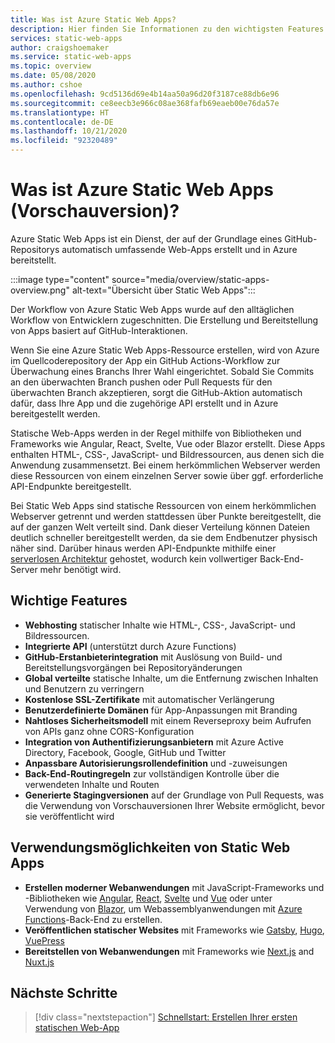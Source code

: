 ```yaml
---
title: Was ist Azure Static Web Apps?
description: Hier finden Sie Informationen zu den wichtigsten Features und Funktionen von Azure Static Web Apps.
services: static-web-apps
author: craigshoemaker
ms.service: static-web-apps
ms.topic: overview
ms.date: 05/08/2020
ms.author: cshoe
ms.openlocfilehash: 9cd5136d69e4b14aa50a96d20f3187ce88db6e96
ms.sourcegitcommit: ce8eecb3e966c08ae368fafb69eaeb00e76da57e
ms.translationtype: HT
ms.contentlocale: de-DE
ms.lasthandoff: 10/21/2020
ms.locfileid: "92320489"
---
```

# <a name="what-is-azure-static-web-apps-preview"></a>Was ist Azure Static Web Apps (Vorschauversion)?

Azure Static Web Apps ist ein Dienst, der auf der Grundlage eines GitHub-Repositorys automatisch umfassende Web-Apps erstellt und in Azure bereitstellt.

:::image type="content" source="media/overview/static-apps-overview.png" alt-text="Übersicht über Static Web Apps":::

Der Workflow von Azure Static Web Apps wurde auf den alltäglichen Workflow von Entwicklern zugeschnitten. Die Erstellung und Bereitstellung von Apps basiert auf GitHub-Interaktionen.

Wenn Sie eine Azure Static Web Apps-Ressource erstellen, wird von Azure im Quellcoderepository der App ein GitHub Actions-Workflow zur Überwachung eines Branchs Ihrer Wahl eingerichtet. Sobald Sie Commits an den überwachten Branch pushen oder Pull Requests für den überwachten Branch akzeptieren, sorgt die GitHub-Aktion automatisch dafür, dass Ihre App und die zugehörige API erstellt und in Azure bereitgestellt werden.

Statische Web-Apps werden in der Regel mithilfe von Bibliotheken und Frameworks wie Angular, React, Svelte, Vue oder Blazor erstellt. Diese Apps enthalten HTML-, CSS-, JavaScript- und Bildressourcen, aus denen sich die Anwendung zusammensetzt. Bei einem herkömmlichen Webserver werden diese Ressourcen von einem einzelnen Server sowie über ggf. erforderliche API-Endpunkte bereitgestellt.

Bei Static Web Apps sind statische Ressourcen von einem herkömmlichen Webserver getrennt und werden stattdessen über Punkte bereitgestellt, die auf der ganzen Welt verteilt sind. Dank dieser Verteilung können Dateien deutlich schneller bereitgestellt werden, da sie dem Endbenutzer physisch näher sind. Darüber hinaus werden API-Endpunkte mithilfe einer [serverlosen Architektur](../azure-functions/functions-overview.md) gehostet, wodurch kein vollwertiger Back-End-Server mehr benötigt wird.

## <a name="key-features"></a>Wichtige Features

- **Webhosting** statischer Inhalte wie HTML-, CSS-, JavaScript- und Bildressourcen.
- **Integrierte API** (unterstützt durch Azure Functions)
- **GitHub-Erstanbieterintegration** mit Auslösung von Build- und Bereitstellungsvorgängen bei Repositoryänderungen
- **Global verteilte** statische Inhalte, um die Entfernung zwischen Inhalten und Benutzern zu verringern
- **Kostenlose SSL-Zertifikate** mit automatischer Verlängerung
- **Benutzerdefinierte Domänen** für App-Anpassungen mit Branding
- **Nahtloses Sicherheitsmodell** mit einem Reverseproxy beim Aufrufen von APIs ganz ohne CORS-Konfiguration
- **Integration von Authentifizierungsanbietern** mit Azure Active Directory, Facebook, Google, GitHub und Twitter
- **Anpassbare Autorisierungsrollendefinition** und -zuweisungen
- **Back-End-Routingregeln** zur vollständigen Kontrolle über die verwendeten Inhalte und Routen
- **Generierte Stagingversionen** auf der Grundlage von Pull Requests, was die Verwendung von Vorschauversionen Ihrer Website ermöglicht, bevor sie veröffentlicht wird

## <a name="what-you-can-do-with-static-web-apps"></a>Verwendungsmöglichkeiten von Static Web Apps

- **Erstellen moderner Webanwendungen** mit JavaScript-Frameworks und -Bibliotheken wie [Angular](getting-started.md?tabs=angular), [React](getting-started.md?tabs=react), [Svelte](/learn/modules/publish-app-service-static-web-app-api/) und [Vue](getting-started.md?tabs=react) oder unter Verwendung von [Blazor](https://dotnet.microsoft.com/apps/aspnet/web-apps/blazor), um Webassemblyanwendungen mit [Azure Functions](apis.md)-Back-End zu erstellen.
- **Veröffentlichen statischer Websites** mit Frameworks wie [Gatsby](publish-gatsby.md), [Hugo](publish-hugo.md), [VuePress](publish-vuepress.md)
- **Bereitstellen von Webanwendungen** mit Frameworks wie [Next.js](deploy-nextjs.md) and [Nuxt.js](deploy-nuxtjs.md)

## <a name="next-steps"></a>Nächste Schritte

> [!div class="nextstepaction"]
> [Schnellstart: Erstellen Ihrer ersten statischen Web-App](getting-started.md)